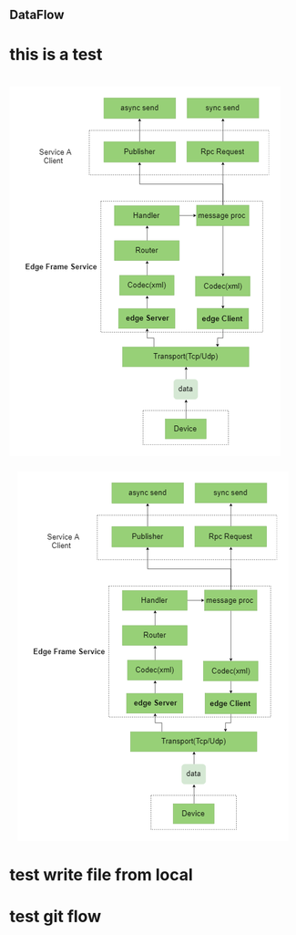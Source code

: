 ## DataFlow

# this is a test 

# ![Image](https://github.com/danny-gao/Learn-GitHub/blob/master/data%20flow.png)

<div align="center">
    <img src="https://github.com/danny-gao/Learn-GitHub/blob/master/data%20flow.png">
</div>

# test write file from local

# test git flow
